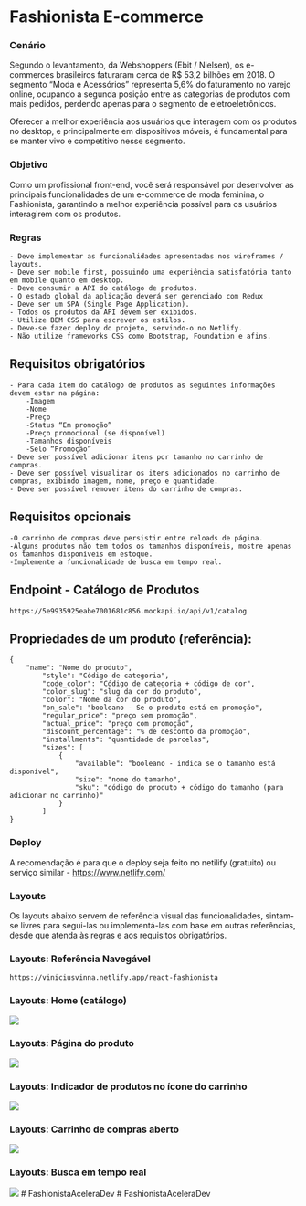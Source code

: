 # Fashionista E-commerce

### Cenário

Segundo o levantamento, da Webshoppers (Ebit / Nielsen), os e-commerces brasileiros faturaram cerca de R\$ 53,2 bilhões em 2018. O segmento “Moda e Acessórios” representa 5,6% do faturamento no varejo online, ocupando a segunda posição entre as categorias de produtos com mais pedidos, perdendo apenas para o segmento de eletroeletrônicos.

Oferecer a melhor experiência aos usuários que interagem com os produtos no desktop, e principalmente em dispositivos móveis, é fundamental para se manter vivo e competitivo nesse segmento.

### Objetivo

Como um profissional front-end, você será responsável por desenvolver as principais funcionalidades de um e-commerce de moda feminina, o Fashionista, garantindo a melhor experiência possível para os usuários interagirem com os produtos.

### Regras

    - Deve implementar as funcionalidades apresentadas nos wireframes / layouts.
    - Deve ser mobile first, possuindo uma experiência satisfatória tanto em mobile quanto em desktop.
    - Deve consumir a API do catálogo de produtos.
    - O estado global da aplicação deverá ser gerenciado com Redux
    - Deve ser um SPA (Single Page Application).
    - Todos os produtos da API devem ser exibidos.
    - Utilize BEM CSS para escrever os estilos.
    - Deve-se fazer deploy do projeto, servindo-o no Netlify.
    - Não utilize frameworks CSS como Bootstrap, Foundation e afins.

## Requisitos obrigatórios

    - Para cada item do catálogo de produtos as seguintes informações devem estar na página:
        -Imagem
        -Nome
        -Preço
        -Status “Em promoção”
        -Preço promocional (se disponível)
        -Tamanhos disponíveis
        -Selo “Promoção”
    - Deve ser possível adicionar itens por tamanho no carrinho de compras.
    - Deve ser possível visualizar os itens adicionados no carrinho de compras, exibindo imagem, nome, preço e quantidade.
    - Deve ser possível remover itens do carrinho de compras.

## Requisitos opcionais

    -O carrinho de compras deve persistir entre reloads de página.
    -Alguns produtos não tem todos os tamanhos disponíveis, mostre apenas os tamanhos disponíveis em estoque.
    -Implemente a funcionalidade de busca em tempo real.

## Endpoint - Catálogo de Produtos

    https://5e9935925eabe7001681c856.mockapi.io/api/v1/catalog

## Propriedades de um produto (referência):

    {
        "name": "Nome do produto",
            "style": "Código de categoria",
            "code_color": "Código de categoria + código de cor",
            "color_slug": "slug da cor do produto",
            "color": "Nome da cor do produto",
            "on_sale": "booleano - Se o produto está em promoção",
            "regular_price": "preço sem promoção",
            "actual_price": "preço com promoção",
            "discount_percentage": "% de desconto da promoção",
            "installments": "quantidade de parcelas",
            "sizes": [
                {
                    "available": "booleano - indica se o tamanho está disponível",
                    "size": "nome do tamanho",
                    "sku": "código do produto + código do tamanho (para adicionar no carrinho)"
                }
            ]
    }

### Deploy

A recomendação é para que o deploy seja feito no netilify (gratuito) ou serviço similar - https://www.netlify.com/

### Layouts

Os layouts abaixo servem de referência visual das funcionalidades, sintam-se livres para segui-las ou implementá-las com base em outras referências, desde que atenda às regras e aos requisitos obrigatórios.

### Layouts: Referência Navegável

    https://viniciusvinna.netlify.app/react-fashionista

### Layouts: Home (catálogo)

![](https://codenation-challenges.s3-us-west-1.amazonaws.com/ecommerce/1.png)

### Layouts: Página do produto

![](https://codenation-challenges.s3-us-west-1.amazonaws.com/ecommerce/2.png)

### Layouts: Indicador de produtos no ícone do carrinho

![](https://codenation-challenges.s3-us-west-1.amazonaws.com/ecommerce/3.png)

### Layouts: Carrinho de compras aberto

![](https://codenation-challenges.s3-us-west-1.amazonaws.com/ecommerce/4.png)

### Layouts: Busca em tempo real

![](https://codenation-challenges.s3-us-west-1.amazonaws.com/ecommerce/5.png)
#   F a s h i o n i s t a A c e l e r a D e v  
 #   F a s h i o n i s t a A c e l e r a D e v  
 